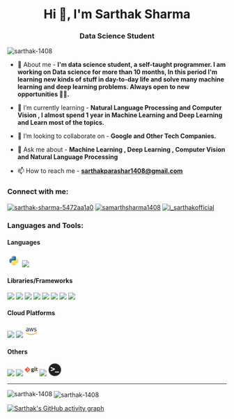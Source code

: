 
<h1 align="center">Hi 👋, I'm Sarthak Sharma</h1>
<h3 align="center">Data Science Student</h3>

<p align="left"> <img src="https://komarev.com/ghpvc/?username=sarthak-1408&label=Profile%20views&color=0e75b6&style=flat" alt="sarthak-1408" /> </p>

- 🤚 About me - **I'm data science student, a self-taught programmer. I am working on Data science for more than 10 months, In this period I'm learning new kinds of stuff in day-to-day life and solve many machine learning and deep learning problems. Always open to new opportunities 🙋‍♂️.**

- 🌱 I’m currently learning - **Natural Language Processing and Computer Vision , I almost spend 1 year in Machine Learning and Deep Learning and Learn most of the topics.**

- 👯 I’m looking to collaborate on - **Google and Other Tech Companies.**

- 💬 Ask me about - **Machine Learning , Deep Learning , Computer Vision and Natural Language Processing**

- 📫 How to reach me - **sarthakparashar1408@gmail.com**


<h3 align="left">Connect with me:</h3>
<p align="left">
<a href="https://linkedin.com/in/sarthak-sharma-5472aa1a0" target="blank"><img align="center" src="https://raw.githubusercontent.com/rahuldkjain/github-profile-readme-generator/master/src/images/icons/Social/linked-in-alt.svg" alt="sarthak-sharma-5472aa1a0" height="30" width="40" /></a>
<a href="https://kaggle.com/samarthsharma1408" target="blank"><img align="center" src="https://raw.githubusercontent.com/rahuldkjain/github-profile-readme-generator/master/src/images/icons/Social/kaggle.svg" alt="samarthsharma1408" height="30" width="40" /></a>
<a href="https://instagram.com/i_sarthakofficial" target="blank"><img align="center" src="https://raw.githubusercontent.com/rahuldkjain/github-profile-readme-generator/master/src/images/icons/Social/instagram.svg" alt="i_sarthakofficial" height="30" width="40" /></a>
</p>


<h3 align="left">Languages and Tools:</h3>

#### Languages
<code><img height="30" src="https://raw.githubusercontent.com/github/explore/80688e429a7d4ef2fca1e82350fe8e3517d3494d/topics/python/python.png"></code>
<code><img height="30" src="https://cdn.iconscout.com/icon/free/png-512/c-programming-569564.png"></code>

#### Libraries/Frameworks
<code><img height="30" src="https://upload.wikimedia.org/wikipedia/commons/thumb/0/05/Scikit_learn_logo_small.svg/1280px-Scikit_learn_logo_small.svg.png"></code>
<code><img height="30" src="https://numpy.org/images/logos/numpy.svg"></code>
<code><img height="30" src="https://upload.wikimedia.org/wikipedia/commons/thumb/2/22/Pandas_mark.svg/1200px-Pandas_mark.svg.png"></code>
<code><img height="30" src="https://upload.wikimedia.org/wikipedia/commons/thumb/8/84/Matplotlib_icon.svg/1200px-Matplotlib_icon.svg.png"></code>
<code><img height="30" src="https://www.pngitem.com/pimgs/m/31-310639_pytorch-logo-png-transparent-png.png"></code>
<code><img height="30" src="https://upload.wikimedia.org/wikipedia/commons/thumb/2/2d/Tensorflow_logo.svg/1200px-Tensorflow_logo.svg.png"></code>
<code><img height="30" src="https://ih1.redbubble.net/image.405700150.0170/st,small,507x507-pad,600x600,f8f8f8.u5.jpg"></code>
<code><img height="30" src="https://docs.streamlit.io/en/0.79.0/_static/favicon.png"></code>

#### Cloud Platforms
<code><img height="30" src="https://colab.research.google.com/img/colab_favicon_256px.png"></code>
<code><img height="30" src="https://image.flaticon.com/icons/png/512/873/873120.png"></code>
<code><img height="30" src="https://raw.githubusercontent.com/github/explore/80688e429a7d4ef2fca1e82350fe8e3517d3494d/topics/aws/aws.png"></code>


#### Others
<code><img height="30" src="https://upload.wikimedia.org/wikipedia/commons/thumb/9/9a/Visual_Studio_Code_1.35_icon.svg/1024px-Visual_Studio_Code_1.35_icon.svg.png"></code>
<code><img height="30" src="https://www.psych.mcgill.ca/labs/mogillab/anaconda2/pkgs/anaconda-navigator-1.4.3-py27_0/lib/python2.7/site-packages/anaconda_navigator/static/images/anaconda-icon-1024x1024.png"></code>
<code><img height="30" src="https://raw.githubusercontent.com/github/explore/80688e429a7d4ef2fca1e82350fe8e3517d3494d/topics/git/git.png"></code>
<code><img height="30" src="https://www.docker.com/sites/default/files/d8/2019-07/vertical-logo-monochromatic.png"></code>
<code><img height="30" src="https://raw.githubusercontent.com/github/explore/80688e429a7d4ef2fca1e82350fe8e3517d3494d/topics/terminal/terminal.png"></code>

---

<p><img align="left" src="https://github-readme-stats.vercel.app/api/top-langs?username=sarthak-1408&show_icons=true&locale=en&layout=compact" alt="sarthak-1408" /></p>

<p>&nbsp;<img align="center" src="https://github-readme-stats.vercel.app/api?username=sarthak-1408&show_icons=true&locale=en" alt="sarthak-1408" /></p>

[![Sarthak's GitHub activity graph](https://activity-graph.herokuapp.com/graph?username=Sarthak-1408&theme=react-dark&hide_border=true)](https://github.com/Sarthak-1408/)
